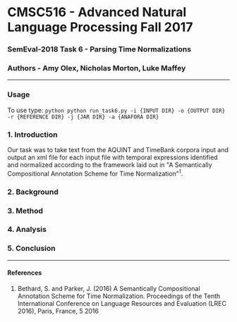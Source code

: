 # CMSC516 - Advanced Natural Language Processing Fall 2017

### SemEval-2018 Task 6 - Parsing Time Normalizations
### Authors - Amy Olex, Nicholas Morton, Luke Maffey
---
### Usage
To use type:
`python python run_task6.py -i {INPUT DIR} -o {OUTPUT DIR} -r {REFERENCE DIR} -j {JAR DIR} -a {ANAFORA DIR}`

### 1.  Introduction

Our task was to take text from the AQUINT and TimeBank corpora input and output an xml file for each input file with temporal expressions identified and normalized according to the framework laid out in "A Semantically Compositional Annotation Scheme for Time Normalization"<sup>1</sup>.  


### 2.  Background


### 3.  Method


### 4.  Analysis


### 5.  Conclusion

---
#### References

1. Bethard, S. and Parker, J. (2016) A Semantically Compositional Annotation Scheme for Time Normalization. Proceedings of the Tenth International Conference on Language Resources and Evaluation (LREC 2016), Paris, France, 5 2016